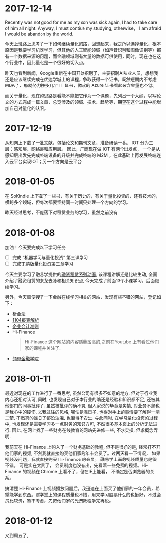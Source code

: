 # 2017-12-14
Recently was not good for me as my son was sick again, I had to take care of him all night.
Anyway, I must contiue my studying, otherwise， I am afraid I would be abandon by the world.

今天上班路上思考了一下如何继续量化的路，回想起来，我之所以选择量化，根本原因是我要学习机器学习，但其他的人工智能领域（如声音识别和图像识别等）都有一个数据来源的问题，而金融领域则有大量的数据可供使用，同时，现在也在这个行业中，因此量化是一个很好的切入点。

昨天也看到新闻，Google重新在中国开始招聘了，主要招聘AI从业人员，想想我还是应该继续完成在优达学城上的课程，争取获得一个证书，既然短期内不考虑MBA了，那就努力挣多几个 IT 证书，微软的 Azure 证书看起来含金量也不低。

而关于量化，现在的思路是看能不能把它作为一个课题，先列出一个大纲，以写论文的方式完成一篇文章，总览涉及的领域、技术、趋势等，期望在这个过程中能增加自己对量化的认识。
  
# 2017-12-19
从知网上下载了一批文献，包括论文和期刊文章，准备研读一番。
IOT 分为三层：感知层、网络层和应用层。 因此，厂商现在做 IOT 有两个出发点， 一个是从感知层出发先完成终端设备的升级并完成终端的 M2M ，在此基础上再发展终端连入云平台实现IOT；另一个方向是云平台
  
  
# 2018-01-05
在 SoKindle 上下载了一些书，有关于历史的，有关于量化投资的，还有技术的，横跨多个领域，但每次都要坚持同一时间只处理一个方向的学习。

昨天经过思考，不能落下对租赁业务的学习，虽然之前没有

# 2018-01-08
加油！今天要完成以下学习任务

- [ ] 完成 “机器学习与量化投资” 第三课学习
- [ ] 完成丁鹏版量化投资第三章学习

今天主要学习了融易学提供的[融资租赁系列动画](http://www.ryx365.com/online_2300.html), 该课程讲解还是比较生动, 全面介绍了融资租赁的来龙去脉和相关知识点, 今天完成了前面13个小课学习，后面继续学习。

另外，今天顺便搜了一下金融在线学习相关的网站，发现有些不错的网站，登记如下：
  - [析金法](http://www.xijinfa.com)
  - [1104报表解析](https://mp.weixin.qq.com/s/Uex3GCW-vNli8cg7C4gGYw)
  - [企业会计准则](http://www.easyfinance.com.cn/Finance/html/Feature/2014New-Accounting.htm?icn=2014NewAccounting&icp=index-right3)
  - [Hi-Finance](http://web.hi-finance.com.cn/)
    > Hi-Finance 这个网站的内容质量蛮高的,之前在Youtube 上有看过他们家的课程并关注了.
  - [领带金融学院](http://www.ilingdai.com)

# 2018-01-11
最近对现在的工作进行了一番思考, 虽然公司有很多不如意的地方, 但对于行业我内心还相对认可, 同时, 也发现自己对于本行业的确还是经验和知识都不足, 还被其他部门的同事批评了. 虽然被批评的确不爽, 但人家说的毕竟是实情, 对业务不熟也是我心中的硬伤. 以我过往的风格, 哪怕是混日子, 也得对手上的事情要了解得一清二楚, 不然真的连日子都没法混, 也混得不安生.
与此同时, 在学习量化投资的过程中, 也发现还是需要学习多一点财务的知识方可, 不然很多基本面上的分析无法进行. 因此, 在网上找了一些财务在线教育的网站先进修一些, 不求实操, 但求概念弄明.

我前天在 Hi-Finance 上购入了一个财务基础的教程, 但不是很好的是, 经常打不开他们家的视频, 不然我就直接购买他们家的年卡会员了。过两天看一下情况， 如果视频没问题，我就直接购买 Hi-Finance 的会员。 融易学上面的视频质量也是很不错， 可是实在太贵了， 会员制度也没有出，先看着一些免费的视频。Hi-Finance 的视频在 Chrome 上看不了，但在IE上能看， 不确定是否浏览器的关系。

搞清楚 Hi-Finance 上视频播放问题后，我迅速在上面买了他们家的一年会员，希望能学到东西。财学堂上的课程质量也不错，用来学习股票什么的也挺好，不过会员比较贵，暂不考虑，先把他们家的免费教程学完再说。

# 2018-01-12
又到周五了, 



